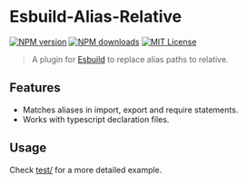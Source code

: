 # Esbuild-Alias-Relative

[![NPM version][npm-version-image]][npm-url]
[![NPM downloads][npm-downloads-image]][npm-downloads-url]
[![MIT License][license-image]][license-url]

> A plugin for [Esbuild](https://github.com/evanw/esbuild) to replace alias paths to relative.

## Features

-   Matches aliases in import, export and require statements.
-   Works with typescript declaration files.

## Usage

Check [test/](test/index.js) for a more detailed example.

[license-image]: https://img.shields.io/badge/license-MIT-blue.svg?style=flat
[license-url]: LICENSE
[npm-url]: https://npmjs.org/package/esbuild-alias-relative
[npm-version-image]: https://img.shields.io/npm/v/esbuild-alias-relative.svg?style=flat
[npm-downloads-image]: https://img.shields.io/npm/dm/esbuild-alias-relative.svg?style=flat
[npm-downloads-url]: https://npmcharts.com/compare/esbuild-alias-relative?minimal=true
